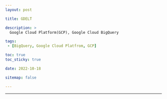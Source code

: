 ```yaml
---
layout: post

title: GDELT

description: >
  Google Cloud Platform(GCP), Google Cloud BigQuery

tags:
 - [BigQuery, Google Cloud Platfrom, GCP]

toc: true
toc_sticky: true

date: 2022-10-18

sitemap: false

---
```

---